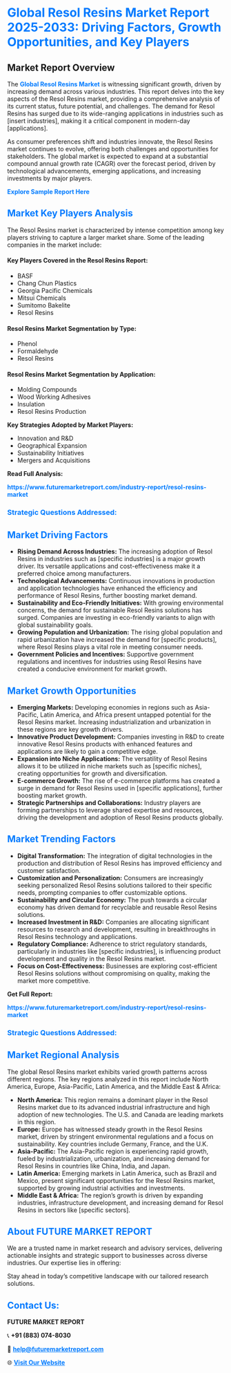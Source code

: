 <h1 style="color: #007BFF;">Global Resol Resins Market Report 2025-2033: Driving Factors, Growth Opportunities, and Key Players</h1>

<section id="overview">
<h2>Market Report Overview</h2>
<p>The <a href="https://www.futuremarketreport.com/industry-report/resol-resins-market" style="color: #007BFF; text-decoration: none;"><strong>Global Resol Resins Market</strong></a> is witnessing significant growth, driven by increasing demand across various industries. This report delves into the key aspects of the Resol Resins market, providing a comprehensive analysis of its current status, future potential, and challenges. The demand for Resol Resins has surged due to its wide-ranging applications in industries such as [insert industries], making it a critical component in modern-day [applications].</p>
<p>As consumer preferences shift and industries innovate, the Resol Resins market continues to evolve, offering both challenges and opportunities for stakeholders. The global market is expected to expand at a substantial compound annual growth rate (CAGR) over the forecast period, driven by technological advancements, emerging applications, and increasing investments by major players.</p>
</section>

<section id="overview">
<p><a href="https://www.futuremarketreport.com/request-sample/reportId=110645" style="color: #007BFF; text-decoration: none;"><strong>Explore Sample Report Here</strong></a></p>
</section>

<section id="key-players">
<h2 style="color: #007BFF;">Market Key Players Analysis</h2>
<p>The Resol Resins market is characterized by intense competition among key players striving to capture a larger market share. Some of the leading companies in the market include:</p>
<h4>Key Players Covered in the Resol Resins Report:</h4>
<ul><li>BASF</li><li>Chang Chun Plastics</li><li>Georgia Pacific Chemicals</li><li>Mitsui Chemicals</li><li>Sumitomo Bakelite</li><li>Resol Resins</li></ul>
<h4>Resol Resins Market Segmentation by Type:</h4>
<ul><li>Phenol</li><li>Formaldehyde</li><li>Resol Resins</li></ul>

<h4>Resol Resins Market Segmentation by Application:</h4>
<ul><li>Molding Compounds</li><li>Wood Working Adhesives</li><li>Insulation</li><li>Resol Resins Production</li></ul>
<p><strong>Key Strategies Adopted by Market Players:</strong></p>
<ul>
<li>Innovation and R&D</li>
<li>Geographical Expansion</li>
<li>Sustainability Initiatives</li>
<li>Mergers and Acquisitions</li>
</ul>
</section>

<section>
<p><strong>Read Full Analysis: </strong></p><a href="https://www.futuremarketreport.com/industry-report/resol-resins-market" style="color: #007BFF; text-decoration: none;"><strong>https://www.futuremarketreport.com/industry-report/resol-resins-market</strong></a>
<h3 style="color: #007BFF;">Strategic Questions Addressed:</h3>
</section>

<section id="driving-factors">
<h2 style="color: #007BFF;">Market Driving Factors</h2>
<ul>
<li><strong>Rising Demand Across Industries:</strong> The increasing adoption of Resol Resins in industries such as [specific industries] is a major growth driver. Its versatile applications and cost-effectiveness make it a preferred choice among manufacturers.</li>
<li><strong>Technological Advancements:</strong> Continuous innovations in production and application technologies have enhanced the efficiency and performance of Resol Resins, further boosting market demand.</li>
<li><strong>Sustainability and Eco-Friendly Initiatives:</strong> With growing environmental concerns, the demand for sustainable Resol Resins solutions has surged. Companies are investing in eco-friendly variants to align with global sustainability goals.</li>
<li><strong>Growing Population and Urbanization:</strong> The rising global population and rapid urbanization have increased the demand for [specific products], where Resol Resins plays a vital role in meeting consumer needs.</li>
<li><strong>Government Policies and Incentives:</strong> Supportive government regulations and incentives for industries using Resol Resins have created a conducive environment for market growth.</li>
</ul>
</section>

<section id="growth-opportunities">
<h2 style="color: #007BFF;">Market Growth Opportunities</h2>
<ul>
<li><strong>Emerging Markets:</strong> Developing economies in regions such as Asia-Pacific, Latin America, and Africa present untapped potential for the Resol Resins market. Increasing industrialization and urbanization in these regions are key growth drivers.</li>
<li><strong>Innovative Product Development:</strong> Companies investing in R&D to create innovative Resol Resins products with enhanced features and applications are likely to gain a competitive edge.</li>
<li><strong>Expansion into Niche Applications:</strong> The versatility of Resol Resins allows it to be utilized in niche markets such as [specific niches], creating opportunities for growth and diversification.</li>
<li><strong>E-commerce Growth:</strong> The rise of e-commerce platforms has created a surge in demand for Resol Resins used in [specific applications], further boosting market growth.</li>
<li><strong>Strategic Partnerships and Collaborations:</strong> Industry players are forming partnerships to leverage shared expertise and resources, driving the development and adoption of Resol Resins products globally.</li>
</ul>
</section>

<section id="trending-factors">
<h2 style="color: #007BFF;">Market Trending Factors</h2>
<ul>
<li><strong>Digital Transformation:</strong> The integration of digital technologies in the production and distribution of Resol Resins has improved efficiency and customer satisfaction.</li>
<li><strong>Customization and Personalization:</strong> Consumers are increasingly seeking personalized Resol Resins solutions tailored to their specific needs, prompting companies to offer customizable options.</li>
<li><strong>Sustainability and Circular Economy:</strong> The push towards a circular economy has driven demand for recyclable and reusable Resol Resins solutions.</li>
<li><strong>Increased Investment in R&D:</strong> Companies are allocating significant resources to research and development, resulting in breakthroughs in Resol Resins technology and applications.</li>
<li><strong>Regulatory Compliance:</strong> Adherence to strict regulatory standards, particularly in industries like [specific industries], is influencing product development and quality in the Resol Resins market.</li>
<li><strong>Focus on Cost-Effectiveness:</strong> Businesses are exploring cost-efficient Resol Resins solutions without compromising on quality, making the market more competitive.</li>
</ul>
</section>

<section>
<p><strong>Get Full Report: </strong></p><a href="https://www.futuremarketreport.com/industry-report/resol-resins-market" style="color: #007BFF; text-decoration: none;"><strong>https://www.futuremarketreport.com/industry-report/resol-resins-market</strong></a>
<h3 style="color: #007BFF;">Strategic Questions Addressed:</h3>
</section>


<section id="regional-analysis">
<h2 style="color: #007BFF;">Market Regional Analysis</h2>
<p>The global Resol Resins market exhibits varied growth patterns across different regions. The key regions analyzed in this report include North America, Europe, Asia-Pacific, Latin America, and the Middle East & Africa:</p>
<ul>
<li><strong>North America:</strong> This region remains a dominant player in the Resol Resins market due to its advanced industrial infrastructure and high adoption of new technologies. The U.S. and Canada are leading markets in this region.</li>
<li><strong>Europe:</strong> Europe has witnessed steady growth in the Resol Resins market, driven by stringent environmental regulations and a focus on sustainability. Key countries include Germany, France, and the U.K.</li>
<li><strong>Asia-Pacific:</strong> The Asia-Pacific region is experiencing rapid growth, fueled by industrialization, urbanization, and increasing demand for Resol Resins in countries like China, India, and Japan.</li>
<li><strong>Latin America:</strong> Emerging markets in Latin America, such as Brazil and Mexico, present significant opportunities for the Resol Resins market, supported by growing industrial activities and investments.</li>
<li><strong>Middle East & Africa:</strong> The region’s growth is driven by expanding industries, infrastructure development, and increasing demand for Resol Resins in sectors like [specific sectors].</li>
</ul>
</section>

<footer>
<h2 style="color: #007BFF;">About FUTURE MARKET REPORT</h2>
<p>We are a trusted name in market research and advisory services, delivering actionable insights and strategic support to businesses across diverse industries. Our expertise lies in offering:</p>

<p>Stay ahead in today’s competitive landscape with our tailored research solutions.</p>

<h2 style="color: #007BFF;">Contact Us:</h2>
<p><strong>FUTURE MARKET REPORT</strong></p>
<p>📞 <strong>+91 (883) 074-8030</strong></p>
<p>📧 <strong><a href="mailto:help@futuremarketreport.com" style="color: #007BFF;">help@futuremarketreport.com</a></strong></p>
<p>🌐 <strong><a href="https://www.futuremarketreport.com/" style="color: #007BFF;">Visit Our Website</a></strong></p>
</footer>